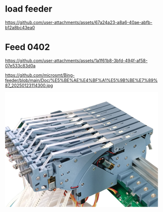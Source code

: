 # load  feeder

https://github.com/user-attachments/assets/67a24a23-a8a6-40ae-abfb-b12a8bc43ea0

# Feed  0402

https://github.com/user-attachments/assets/1a1f61b8-3bfd-494f-af58-07e533c83d0a

https://github.com/microsmt/Bing-feeder/blob/main/Doc/%E5%BE%AE%E4%BF%A1%E5%9B%BE%E7%89%87_20250123114300.jpg

![示例图片](https://github.com/microsmt/Bing-feeder/blob/main/Doc/%E5%BE%AE%E4%BF%A1%E5%9B%BE%E7%89%87_20250123114300.jpg)
